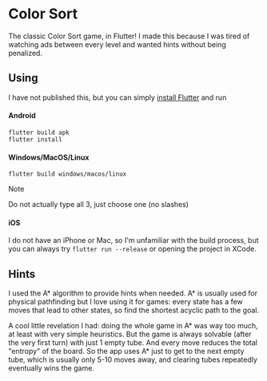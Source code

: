 # Color Sort

The classic Color Sort game, in Flutter! I made this because I was tired of watching ads between every level and wanted hints without being penalized. 

## Using

I have not published this, but you can simply [install Flutter](https://docs.flutter.dev/get-started/install) and run

#### Android
```
flutter build apk
flutter install
```

#### Windows/MacOS/Linux
```
flutter build windows/macos/linux
```
> [!NOTE]
> Do not actually type all 3, just choose one (no slashes)

#### iOS
I do not have an iPhone or Mac, so I'm unfamiliar with the build process, but you can always try `flutter run --release` or opening the project in XCode.

## Hints

I used the A* algorithm to provide hints when needed. A* is usually used for physical pathfinding but I love using it for games: every state has a few moves that lead to other states, so find the shortest acyclic path to the goal.

A cool little revelation I had: doing the whole game in A* was way too much, at least with very simple heuristics. But the game is always solvable (after the very first turn) with just 1 empty tube. And every move reduces the total "entropy" of the board. So the app uses A* just to get to the next empty tube, which is usually only 5-10 moves away, and clearing tubes repeatedly eventually wins the game.
